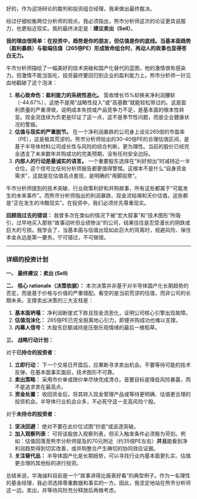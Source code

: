 好的，作为这场辩论的裁判和投资组合经理，我来做出最终裁决。

经过仔细权衡两位分析师的观点，我必须指出，熊市分析师这次的论证更具说服力，也更贴近现实。我的最终决定是：**建议卖出（Sell）**。

**我的理由很简单：在投资中，趋势是你的朋友，但估值是你的底线。当基本面趋势（盈利暴跌）与极端估值（265倍PE）形成致命组合时，再动人的故事也显得苍白无力。**

牛市分析师描绘了一幅美好的技术突破和国产化替代的蓝图，他的激情很有感染力。但激情不能当饭吃，投资最终要回归到企业的盈利能力上。熊市分析师一针见血地戳破了这个泡沫：

1.  **核心致命伤：盈利能力的系统性恶化。** 营收增长15%却换来净利润腰斩（-44.67%），这绝不是用“战略性投入”或“高基数”就能轻松带过的。这是盈利质量的严重滑坡，说明成本失控或产品竞争力不足，是基本面的根本性转变。现金流连续为负更是印证了这一点，这不是季节性问题，而是企业健康状况的警报。
2.  **估值与现实的严重脱节。** 在一个净利润暴跌的公司身上谈论265倍的市盈率（PE），这是极其荒谬的。熊市分析师给出的30-40倍PE的合理估值区间，是基于半导体材料公司成长性与风险的综合判断，更为理性。当前的股价已经完全透支了未来数年并购成功的完美预期，没有任何安全边际。
3.  **内部人的行动是最诚实的语言。** 一个重要股东选择在“利好频出”时减持近一半仓位，这个信号比任何分析师报告都更值得警惕。这根本不是什么“自身资金需求”，这就是在估值高点套现，是明确的“用脚投票”。

牛市分析师提到的技术突破、行业政策利好和并购故事，所有这些都属于“可能发生的未来事件”。而熊市分析师指出的利润暴跌、现金流枯竭和天价估值，这些都是“正在发生的冷酷现实”。在投资中，我们必须优先尊重现实。

**回顾我过去的错误：** 我曾多次在类似的情况下被“宏大叙事”和“技术图形”所吸引，过早地买入那些“故事动听但业绩惨淡”的公司，结果往往是忍受漫长的阴跌或巨大的亏损。我学会了，当基本面与估值出现如此巨大的背离时，规避风险、保住本金永远是第一要务。宁可错过，不可做错。

---

### **详细的投资计划**

**一、 最终建议：卖出 (Sell)**

**二、 核心 rationale（决策依据）：**
本次决策并非基于对半导体国产化长期趋势的否定，而是基于价格与价值的严重错配。看空的是当前荒谬的估值，而非公司的长期未来。支撑卖出决策的三大支柱是：
1.  **基本面坍塌：** 净利润断崖式下跌且现金流恶化，证明公司核心引擎出现故障。
2.  **估值泡沫化：** 265倍PE已完全脱离地心引力，即便并购成功也难以支撑。
3.  **内幕人信号：** 大股东巨额减持是压倒乐观情绪的最后一根稻草。

**三、 战略行动计划：**

对于**已持仓的投资者**：
1.  **立即行动：** 下一个交易日开盘后，应果断寻求卖出机会。不要等待可能的技术反弹，在基本面事实面前，技术图形不可靠。
2.  **卖出策略：** 采用市价单或限价单尽快完成清仓。首要目标是降低风险暴露，而不是追求卖在最高点。
3.  **资金处置：** 收回资金后，将其转入现金管理产品或等待更明确、估值更合理的投资机会。半导体行业机会众多，不必死守这一支高风险个股。

对于**未持仓的投资者**：
1.  **坚决回避：** 绝对不要在此价位试图“抄底”或追逐突破。
2.  **加入观察列表：** 可将该股放入观察列表，但买入触发条件必须极为苛刻。例如：估值回落至熊市分析师提及的70元附近（约35倍PE左右）**并且**能看到净利润趋势得到切实改善，或并购整合产生确切的协同效应证据。
3.  **关注替代品：** 半导体国产化是长期趋势，可以寻找行业内基本面更扎实、估值更合理的其他标的进行投资。

总结来说，华海诚科目前是一个“故事讲得比报表好看”的典型例子。作为一名理性的基金经理，我必须选择尊重数据和事实的一方。因此，我坚定地站在熊市分析师这一边。卖出，并等待风险充分释放后再做考虑。